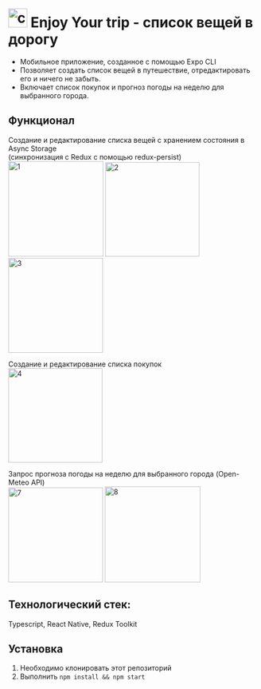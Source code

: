 <!-- # Enjoy Your trip


## Web-application includes:
<ul>
<li>Registration/login/password recovery using tokens (React Router v5) <br>
<li>Burger constructor, dragging fillings (drag&drop library) <br>
<li>Sending an order to the server (available only to authorized users) <br>
<li>Viewing the current order feed (WebSocket) 
</ul>

 ## Technology stack: 
 React, Redux, Typescript  <br>
UI components are taken from the library
React Developer Burger UI Components
 `@ya.praktikum/react-developer-burger-ui-components`
 
## Installation
1. Clone this repo
2. Run `npm install && npm start` 
<br><br> -->
# <img width="38" alt="cactus75" src="https://user-images.githubusercontent.com/96661925/189523906-58296fd6-c4a1-4f09-bd0d-ed2b72f9697c.png"> Enjoy Your trip - список вещей в дорогу


<ul>
<li>Мобильное приложение, созданное с помощью Expo CLI<br>
<li>Позволяет создать список вещей в путешествие, отредактировать его и ничего не забыть. <br>
<li>Включает список покупок и прогноз погоды на неделю для выбранного города.<br>
</ul>

## Функционал

Создание и редактирование списка вещей с хранением состояния в Async Storage <br>(синхронизация с Redux с помощью redux-persist)
<br>
<img width="191" alt="1" src="https://user-images.githubusercontent.com/96661925/189345864-9d1cc1df-f270-44d3-abe7-e9cba884e5e4.png">
<img width="189" alt="2" src="https://user-images.githubusercontent.com/96661925/189345857-edd82f09-88f0-4f13-84a0-ecf9e1af7a51.png">
<img width="190" alt="3" src="https://user-images.githubusercontent.com/96661925/189345925-e64793cf-f01d-44f8-98be-f0c084f2aa01.png">



Создание и редактирование списка покупок<br>
 <img width="189" alt="4" src="https://user-images.githubusercontent.com/96661925/189345768-b13fb8f8-2423-4101-948d-ae8b96fd3efc.png">

Запрос прогноза погоды на неделю для выбранного города (Open-Meteo API)
<br>
<img width="190" alt="7" src="https://user-images.githubusercontent.com/96661925/189523869-33f64f7c-8b59-4c93-b3bc-e16d4b986c54.png">
 <img width="192" alt="8" src="https://user-images.githubusercontent.com/96661925/189523866-7f0496a2-0430-4583-8c61-2dea66a31f7e.png">



## Технологический стек: 
Typescript, React Native, Redux Toolkit
 
 ## Установка
1. Необходимо клонировать этот репозиторий
2. Выполнить `npm install && npm start`
